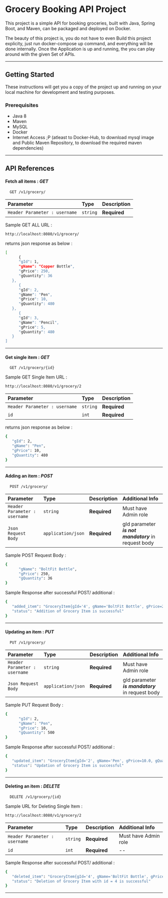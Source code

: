 # Grocery Booking API Project

This project is a simple API for booking groceries, built with Java, Spring Boot, and Maven, can be packaged and deployed on Docker.

The beauty of this project is, you do not have to even Build this project explicity, just run docker-compose up command, and everything will be done internally.
Once the Application is up and running, the you can play around with the given Set of APIs.

----------------------------------------------------------------


## Getting Started

These instructions will get you a copy of the project up and running on your local machine for development and testing purposes.

### Prerequisites

- Java 8
- Maven
- MySQL
- Docker
- Internet Access ;P  (atleast to Docker-Hub, to download mysql image and Public Maven Repository, to download the required maven dependencies) 


----------------------------------------------------------------


## API References

#### Fetch all items : ***GET***

```http
  GET /v1/grocery/
```

| Parameter | Type     | Description                |
| :-------- | :------- | :------------------------- |
| `Header Parameter : username` | `string` | **Required** |


Sample GET ALL URL : 
```http
http://localhost:8080/v1/grocery/

```

returns json response as below : 
```bash
[
      {
      "gId": 1,
      "gName": "Copper Bottle",
      "gPrice": 250,
      "gQuantity": 36
   },
      {
      "gId": 2,
      "gName": "Pen",
      "gPrice": 10,
      "gQuantity": 480
   },
      {
      "gId": 3,
      "gName": "Pencil",
      "gPrice": 5,
      "gQuantity": 480
   }
]
```

----------------------------------------------------------------

#### Get single item : ***GET***

```http
  GET /v1/grocery/{id}
```

Sample GET Single Item URL : 

```http
http://localhost:8080/v1/grocery/2

```


| Parameter | Type     | Description                       |
| :-------- | :------- | :-------------------------------- |
| `Header Parameter : username` | `string` | **Required** |
| `id`      | `int` | **Required** |


returns json response as below : 

```bash
{
   "gId": 2,
   "gName": "Pen",
   "gPrice": 10,
   "gQuantity": 480
}
```

----------------------------------------------------------------

#### Adding an item : ***POST*** 

```http
  POST /v1/grocery/
```

| Parameter | Type     | Description                       | Additional Info |
| :-------- | :------- | :-------------------------------- | :---------- |
| `Header Parameter : username` | `string` | **Required** | Must have Admin role |
| `Json Request Body`      | `application/json` | **Required** | gId parameter ***is not mandatory*** in request body |

Sample POST Request Body : 

```bash
{
      "gName": "BoltFit Bottle",
      "gPrice": 250,
      "gQuantity": 36
}
```

Sample Response after successful POST/ additional : 

```bash
{
   "added_item": "GroceryItem{gId='4', gName='BoltFit Bottle', gPrice=250.0, gQuantity=36}",
   "status": "Addition of Grocery Item is successful"
}
```

----------------------------------------------------------------

#### Updating an item : ***PUT***

```http
  PUT /v1/grocery/
```

| Parameter | Type     | Description                       | Additional Info |
| :-------- | :------- | :-------------------------------- | :---------- |
| `Header Parameter : username` | `string` | **Required** | Must have Admin role |
| `Json Request Body`      | `application/json` | **Required** | gId parameter ***is mandatory*** in request body |

Sample PUT Request Body : 

```bash
{
      "gId": 2,
      "gName": "Pen",
      "gPrice": 10,
      "gQuantity": 500
}
```

Sample Response after successful POST/ additional : 

```bash
{
   "updated_item": "GroceryItem{gId='2', gName='Pen', gPrice=10.0, gQuantity=500}",
   "status": "Updation of Grocery Item is successful"
}
```


----------------------------------------------------------------

#### Deleting an item : ***DELETE***

```http
  DELETE /v1/grocery/{id}
```

Sample URL for Deleting Single Item : 

```http
http://localhost:8080/v1/grocery/2

```

| Parameter | Type     | Description                       | Additional Info |
| :-------- | :------- | :-------------------------------- | :---------- |
| `Header Parameter : username` | `string` | **Required** | Must have Admin role |
| `id`      | `int` | **Required** | -- |


Sample Response after successful POST/ additional : 

```bash
{
   "deleted_item": "GroceryItem{gId='4', gName='BoltFit Bottle', gPrice=250.0, gQuantity=36}",
   "status": "Deletion of Grocery Item with id = 4 is successful"
}
```



----------------------------------------------------------------




